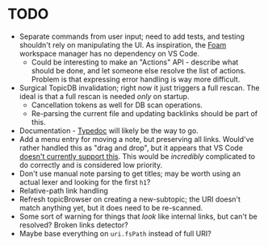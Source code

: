 # TODO

- Separate commands from user input; need to add tests, and testing shouldn't rely on manipulating
  the UI. As inspiration, the [Foam](https://github.com/foambubble/foam-workspace-manager) workspace
  manager has no dependency on VS Code.
  - Could be interesting to make an "Actions" API - describe what should be done, and let someone
    else resolve the list of actions. Problem is that expressing error handling is way more
    difficult.
- Surgical TopicDB invalidation; right now it just triggers a full rescan. The ideal is that a full rescan is needed *only* on startup.
  - Cancellation tokens as well for DB scan operations.
  - Re-parsing the current file and updating backlinks should be part of this.
- Documentation - [Typedoc](http://typedoc.org/) will likely be the way to go.
- Add a menu entry for moving a note, but preserving all links. Would've rather handled this as
  "drag and drop", but it appears that VS Code
  [doesn't currently support this](https://github.com/Microsoft/vscode/issues/32592). This would be
  _incredibly_ complicated to do correctly and is considered low priority.
- Don't use manual note parsing to get titles; may be worth using an actual lexer and looking for
  the first `h1`?
- Relative-path link handling
- Refresh topicBrowser on creating a new-subtopic; the URI doesn't match anything yet, but it does need to be re-scanned.
- Some sort of warning for things that *look* like internal links, but can't be resolved? Broken links detector?
- Maybe base everything on `uri.fsPath` instead of full URI?
